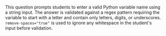 This question prompts students to enter a valid Python variable name using a string input.
The answer is validated against a regex pattern requiring the variable to start with a letter and contain only letters, digits, or underscores.
`remove-spaces="true"` is used to ignore any whitespace in the student's input before validation.
